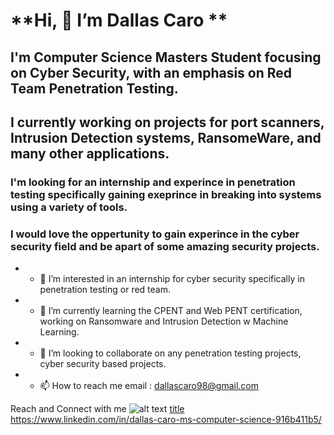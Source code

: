 # **Hi, 👋 I’m Dallas Caro **

## I'm Computer Science Masters Student focusing on Cyber Security, with an emphasis on Red Team Penetration Testing.
## I currently working on projects for port scanners, Intrusion Detection systems, RansomeWare, and many other applications.

### I'm looking for an internship and experince in penetration testing specifically gaining exeprince in breaking into systems using a variety of tools.
### I would love the oppertunity to gain experince in the cyber security field and be apart of some amazing security projects. 

- * 👀 I’m interested in an internship for cyber security specifically in penetration testing or red team.
- * 🌱 I’m currently learning the CPENT and Web PENT certification, working on Ransomware and Intrusion Detection w Machine Learning. 
- * 💞️ I’m looking to collaborate on any penetration testing projects, cyber security based projects. 
- * 📫 How to reach me email : dallascaro98@gmail.com

Reach and Connect with me 
![alt text](image.jpg)
[title](https://www.example.com)
https://www.linkedin.com/in/dallas-caro-ms-computer-science-916b411b5/
